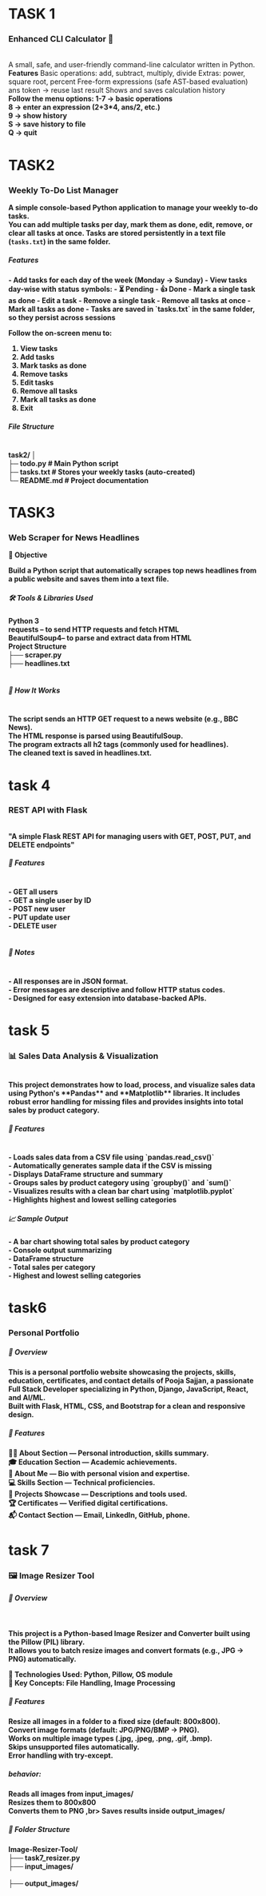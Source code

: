 <h1>TASK 1</h1>
<h3>Enhanced CLI Calculator 🧮</h3>
<br>
A small, safe, and user-friendly command-line calculator written in Python.
<br>
<b>Features</b>
Basic operations: add, subtract, multiply, divide
Extras: power, square root, percent
Free-form expressions (safe AST-based evaluation)
ans token → reuse last result
Shows and saves calculation history
<br>
<b>Follow the menu options:<b/>
1-7 → basic operations
<br>
8 → enter an expression (2+3*4, ans/2, etc.)
<br>
9 → show history
<br>
S → save history to file
<br>
Q → quit

<h1> TASK2 </h1>
<h3>Weekly To-Do List Manager</h3>

A simple <b>console-based Python application</b> to manage your weekly to-do tasks.  
You can add multiple tasks per day, mark them as done, edit, remove, or clear all tasks at once. Tasks are stored persistently in a text file (`tasks.txt`) in the same folder.

<h5>Features</h5>
- Add tasks for each day of the week (Monday → Sunday)  
- View tasks day-wise with status symbols:
  - ⏳ Pending  
  - 👍 Done  
- Mark a single task as done  
- Edit a task  
- Remove a single task  
- Remove all tasks at once
- Mark all tasks as done 
- Tasks are saved in `tasks.txt` in the same folder, so they persist across sessions

  Follow the on-screen menu to:
1. View tasks
2. Add tasks
3. Mark tasks as done
4. Remove tasks
5. Edit tasks
6. Remove all tasks
7. Mark all tasks as done
8. Exit

<h5>File Structure</h5>
<br>
task2/
│
<br>
├─ todo.py        # Main Python script
<br>
├─ tasks.txt      # Stores your weekly tasks (auto-created)
<br>
└─ README.md      # Project documentation

<h1> TASK3 </h1>
<h3>Web Scraper for News Headlines</h3>

📌 Objective

Build a Python script that automatically scrapes top news headlines from a public website and saves them into a text file.

<h5>🛠 Tools & Libraries Used </h5>
Python 3
<br>
requests – to send HTTP requests and fetch HTML
<br>
BeautifulSoup4– to parse and extract data from HTML
<br>
<b>Project Structure</b>
<br>
├── scraper.py      <br>
├── headlines.txt <br>
<br>

<h5>🚀 How It Works</h5>
<br>
The script sends an HTTP GET request to a news website (e.g., BBC News).
<br>
The HTML response is parsed using BeautifulSoup.
<br>
The program extracts all h2 tags (commonly used for headlines).
<br>
The cleaned text is saved in headlines.txt.
<br>

<h1>task 4</h1>
<h3>REST API with Flask</h3>
<br>
"A simple Flask REST API for managing users with GET, POST, PUT, and DELETE endpoints"
<br>
<h5>🚀 Features</h5>
<br>
- GET all users
<br>
- GET a single user by ID
<br>
- POST new user
<br>
- PUT update user
<br>
- DELETE user
<br>
<br>
<h5>🧠 Notes</h5>
<br>
- All responses are in JSON format.
<br>
- Error messages are descriptive and follow HTTP status codes.
<br>
- Designed for easy extension into database-backed APIs.
<br>

<h1>task 5</h1>
<h3>📊 Sales Data Analysis & Visualization</h3>
<br>
This project demonstrates how to load, process, and visualize sales data using Python's **Pandas** and **Matplotlib** libraries. It includes robust error handling for missing files and provides insights into total sales by product category.
<br>

<h5>🚀 Features</h5>
<br>
- Loads sales data from a CSV file using `pandas.read_csv()`
<br>
- Automatically generates sample data if the CSV is missing
<br>
- Displays DataFrame structure and summary
<br>
- Groups sales by product category using `groupby()` and `sum()`
<br>
- Visualizes results with a clean bar chart using `matplotlib.pyplot`
<br>
- Highlights highest and lowest selling categories
<br>

<h5>📈 Sample Output</h5>
- A bar chart showing total sales by product category
<br>
- Console output summarizing
<br>
- DataFrame structure
<br>
- Total sales per category
<br>
- Highest and lowest selling categories
<br>

<h1>task6</h1>
<h3>Personal Portfolio</h3>

<h5>🌟 Overview</h5>

This is a personal portfolio website showcasing the projects, skills, education, certificates, and contact details of Pooja Sajjan, a passionate Full Stack Developer specializing in Python, Django, JavaScript, React, and AI/ML.
<br>
Built with Flask, HTML, CSS, and Bootstrap for a clean and responsive design.

<h5>🚀 Features</h5>

👩‍💻 About Section — Personal introduction, skills summary.
<br>
🎓 Education Section — Academic achievements.
<br>
📝 About Me — Bio with personal vision and expertise.
<br>
💻 Skills Section — Technical proficiencies.
<br>
📂 Projects Showcase — Descriptions and tools used.
<br>
🏆 Certificates — Verified digital certifications.
<br>
📬 Contact Section — Email, LinkedIn, GitHub, phone.

<h1>task 7</h1>
<h3>🖼️ Image Resizer Tool</h3>

<h5>📌 Overview</h5>
<br>

This project is a Python-based Image Resizer and Converter built using the Pillow (PIL) library.
<br>
It allows you to batch resize images and convert formats (e.g., JPG → PNG) automatically.
<br>

🔹 <b>Technologies Used</b>: Python, Pillow, OS module
<br>
🔹 <b>Key Concepts</b>: File Handling, Image Processing
<br>

<h5>🚀 Features</h5>

Resize all images in a folder to a fixed size (default: 800x800).
<br>
Convert image formats (default: JPG/PNG/BMP → PNG).
<br>
Works on multiple image types (.jpg, .jpeg, .png, .gif, .bmp).
<br>
Skips unsupported files automatically.
<br>
Error handling with try-except.
<br>

<h5>behavior:</h5>

Reads all images from input_images/
<br>
Resizes them to 800x800
<br>
Converts them to PNG
,br>
Saves results inside output_images/
<br>
<h5>📂 Folder Structure</h5>

Image-Resizer-Tool/
<br>
 ├── task7_resizer.py
<br> 
 ├── input_images/      
<br>
 ├── output_images/
